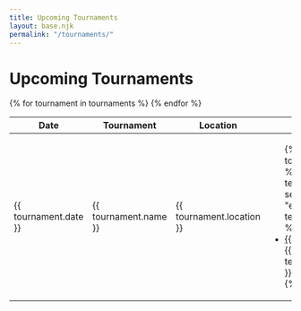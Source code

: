 ```yaml
---
title: Upcoming Tournaments
layout: base.njk
permalink: "/tournaments/"
---
```


# Upcoming Tournaments

<table>
  <thead>
    <tr>
      <th>Date</th>
      <th>Tournament</th>
      <th>Location</th>
      <th>Matchups</th>
    </tr>
  </thead>
  <tbody>
    {% for tournament in tournaments %}
      <tr>
        <td>{{ tournament.date }}</td>
        <td>{{ tournament.name }}</td>
        <td>{{ tournament.location }}</td>
        <td>
          <ul>
            {% for teamEntry in tournament.teams %}
              {% set team = teams | selectattr("id", "equalto", teamEntry.id) | first %}
              <li>
                <a href="/teams/{{ team.id }}/">{{ team.name }}</a> vs. {{ teamEntry.opponent }}
             </li>
            {% endfor %}
          </ul>
        </td>
      </tr>
    {% endfor %}
  </tbody>
</table>
